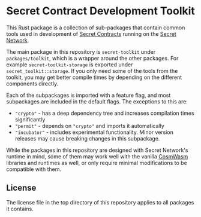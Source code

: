 # Secret Contract Development Toolkit

This Rust package is a collection of sub-packages that contain common tools used in development of
[Secret Contracts](https://docs.scrt.network/dev/secret-contracts.html) running on the
[Secret Network](https://scrt.network/).

The main package in this repository is `secret-toolkit` under `packages/toolkit`, which is
a wrapper around the other packages. For example `secret-toolkit-storage` is exported under 
`secret_toolkit::storage`. If you only need some of the tools from the toolkit, you may get
better compile times by depending on the different components directly.

Each of the subpackages is imported with a feature flag, and most subpackages are included
in the default flags. The exceptions to this are:
* `"crypto"` - has a deep dependency tree and increases compilation times significantly
* `"permit"` - depends on `"crypto"` and imports it automatically
* `"incubator"` - includes experimental functionality. Minor version releases may cause
    breaking changes in this subpackage.

While the packages in this repository are designed with Secret Network's runtime in mind, some
of them may work well with the vanilla [CosmWasm](https://cosmwasm.com/) libraries and runtimes
as well, or only require minimal modifications to be compatible with them.

## License

The license file in the top directory of this repository applies to all packages it contains.
